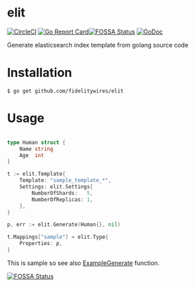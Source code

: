# elit
[![CircleCI](https://circleci.com/gh/FidelityWires/elit.svg?style=shield&circle-token=404a3db148e2ff6d7047b60c628f69b1e97d8077)](https://circleci.com/gh/FidelityWires/elit) [![Go Report Card](https://goreportcard.com/badge/github.com/fidelitywires/elit)](https://goreportcard.com/report/github.com/fidelitywires/elit)[![FOSSA Status](https://app.fossa.io/api/projects/git%2Bgithub.com%2FFidelityWires%2Felit.svg?type=shield)](https://app.fossa.io/projects/git%2Bgithub.com%2FFidelityWires%2Felit?ref=badge_shield) [![GoDoc](https://godoc.org/github.com/FidelityWires/elit?status.svg)](https://godoc.org/github.com/FidelityWires/elit)

Generate elasticsearch index template from golang source code


# Installation

```
$ go get github.com/fidelitywires/elit
```

# Usage

```go

type Human struct {
	Name string
	Age  int
}

t := elit.Template{
	Template: "sample_template_*",
	Settings: elit.Settings{
		NumberOfShards:   5,
		NumberOfReplicas: 1,
	},
}

p, err := elit.Generate(Human{}, nil)

t.Mappings["sample"] = elit.Type{
	Properties: p,
}
```

This is sample so see also [ExampleGenerate](elit_test.go) function.


[![FOSSA Status](https://app.fossa.io/api/projects/git%2Bgithub.com%2FFidelityWires%2Felit.svg?type=large)](https://app.fossa.io/projects/git%2Bgithub.com%2FFidelityWires%2Felit?ref=badge_large)
